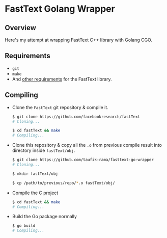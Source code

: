 # FastText Golang Wrapper

## Overview

Here's my attempt at wrapping FastText C++ library with Golang CGO.

## Requirements

- `git`
- `make`
- And [other requirements](https://github.com/facebookresearch/fastText/#requirements) for the FastText library.

## Compiling

- Clone the `FastText` git repository & compile it.

    ```Bash
    $ git clone https://github.com/facebookresearch/fastText
    # Cloning...

    $ cd fastText && make
    # Compiling...
    ```

- Clone this repository & copy all the `.o` from previous compile result into directory inside `fastText/obj`.

    ```Bash
    $ git clone https://github.com/taufik-rama/fasttext-go-wrapper
    # Cloning...

    $ mkdir fastText/obj

    $ cp /path/to/previous/repo/*.o fastText/obj/
    ```

- Compile the C project

    ```Bash
    $ cd fastText && make
    # Compiling...
    ```

- Build the Go package normally

    ```Bash
    $ go build
    # Compiling...
    ```